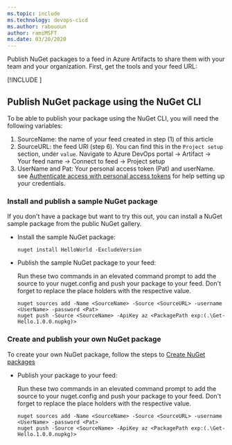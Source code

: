 ```yaml
---
ms.topic: include
ms.technology: devops-cicd
ms.author: rabououn
author: ramiMSFT
ms.date: 03/20/2020
---
```


Publish NuGet packages to a feed in Azure Artifacts to share them with your team and your organization.
First, get the tools and your feed URL:

[!INCLUDE [](nuget-publish-endpoint.md)]

## Publish NuGet package using the NuGet CLI

To be able to publish your package using the NuGet CLI, you will need the following variables:

1. SourceName: the name of your feed created in step (1) of this article
1. SourceURL: the feed URl (step 6). You can find this in the `Project setup` section, under `value`. Navigate to Azure DevOps portal -> Artifact -> Your feed name -> Connect to feed -> Project setup
1. UserName and Pat: Your personal access token (Pat) and userName. see [Authenticate access with personal access tokens](../../../organizations/accounts/use-personal-access-tokens-to-authenticate.md) for help setting up your credentials.

### Install and publish a sample NuGet package  

If you don't have a package but want to try this out, you can install a NuGet sample package from the public NuGet gallery.

* Install the sample NuGet package:

  ```Command
  nuget install HelloWorld -ExcludeVersion
  ```

* Publish the sample NuGet package to your feed:

   Run these two commands in an elevated command prompt to add the source to your nuget.config and push your package to your feed. Don't forget to replace the place holders with the respective value.

  ```Command
  nuget sources add -Name <SourceName> -Source <SourceURL> -username <UserName> -password <Pat>
  nuget push -Source <SourceName> -ApiKey az <PackagePath exp:(.\Get-Hello.1.0.0.nupkg)>
  ```

### Create and publish your own NuGet package

To create your own NuGet package, follow the steps to [Create NuGet packages](https://docs.microsoft.com/nuget/create-packages/creating-a-package)

* Publish your package to your feed:

  Run these two commands in an elevated command prompt to add the source to your nuget.config and push your package to your feed. Don't forget to replace the place holders with the respective value.

  ```Command
  nuget sources add -Name <SourceName> -Source <SourceURL> -username <UserName> -password <Pat>
  nuget push -Source <SourceName> -ApiKey az <PackagePath exp:(.\Get-Hello.1.0.0.nupkg)>
